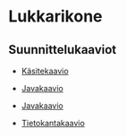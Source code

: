 # Lukkarikone

## Suunnittelukaaviot

- [Käsitekaavio](OhjelmistoprojektiDocuments/Käsitekaavio.JPG)

- [Javakaavio](OhjelmistoprojektiDocuments/Javakaavio.JPG)

- [Javakaavio](OhjelmistoprojektiDocuments/Javakaavio2.JPG)

- [Tietokantakaavio](OhjelmistoprojektiDocuments/Relaatiokaavio.JPG)

